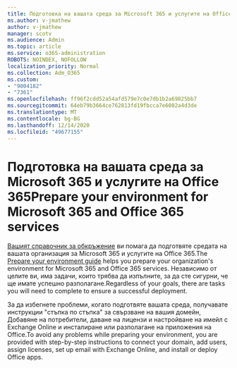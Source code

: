 ```yaml
---
title: Подготовка на вашата среда за Microsoft 365 и услугите на Office 365
ms.author: v-jmathew
author: v-jmathew
manager: scotv
ms.audience: Admin
ms.topic: article
ms.service: o365-administration
ROBOTS: NOINDEX, NOFOLLOW
localization_priority: Normal
ms.collection: Adm_O365
ms.custom:
- "9004182"
- "7361"
ms.openlocfilehash: ff96f2cdd52a54afd579e7c0e7db1b2a69825bb7
ms.sourcegitcommit: 64eb79b3664ce762813fd19fbcca7e6002a4d3de
ms.translationtype: MT
ms.contentlocale: bg-BG
ms.lasthandoff: 12/14/2020
ms.locfileid: "49677155"
---
```

# <a name="prepare-your-environment-for-microsoft-365-and-office-365-services"></a><span data-ttu-id="c30c8-102">Подготовка на вашата среда за Microsoft 365 и услугите на Office 365</span><span class="sxs-lookup"><span data-stu-id="c30c8-102">Prepare your environment for Microsoft 365 and Office 365 services</span></span>

<span data-ttu-id="c30c8-103">[Вашият справочник за обкръжение](https://go.microsoft.com/fwlink/?linkid=2005213) ви помага да подготвяте средата на вашата организация за Microsoft 365 и услугите на Office 365.</span><span class="sxs-lookup"><span data-stu-id="c30c8-103">The [Prepare your environment guide](https://go.microsoft.com/fwlink/?linkid=2005213) helps you prepare your organization's environment for Microsoft 365 and Office 365 services.</span></span> <span data-ttu-id="c30c8-104">Независимо от целите ви, има задачи, които трябва да изпълните, за да сте сигурни, че ще имате успешно разполагане.</span><span class="sxs-lookup"><span data-stu-id="c30c8-104">Regardless of your goals, there are tasks you will need to complete to ensure a successful deployment.</span></span>

<span data-ttu-id="c30c8-105">За да избегнете проблеми, когато подготвяте вашата среда, получавате инструкции "стъпка по стъпка" за свързване на вашия домейн, Добавяне на потребители, даване на лицензи и настройване на имейл с Exchange Online и инсталиране или разполагане на приложения на Office.</span><span class="sxs-lookup"><span data-stu-id="c30c8-105">To avoid any problems while preparing your environment, you are provided with step-by-step instructions to connect your domain, add users, assign licenses, set up email with Exchange Online, and install or deploy Office apps.</span></span>
